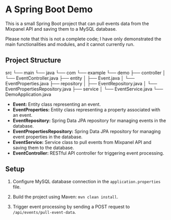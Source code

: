 # A Spring Boot Demo

This is a small Spring Boot project that can pull events data from the Mixpanel API and saving them to a MySQL database.

Please note that this is not a complete code; I have only demonstrated the main functionalities and modules, and it cannot currently run.

## Project Structure

src
└── main
    └── java
        └── com
            └── example
                └── demo
                    ├── controller
                    │   └── EventController.java
                    ├── entity
                    │   ├── Event.java
                    │   └── EventProperties.java
                    ├── repository
                    │   ├── EventRepository.java
                    │   └── EventPropertiesRepository.java
                    ├── service
                    │   └── EventService.java
                    └── DemoApplication.java

- **Event:** Entity class representing an event.
- **EventProperties:** Entity class representing a property associated with an event.
- **EventRepository:** Spring Data JPA repository for managing events in the database.
- **EventPropertiesRepository:** Spring Data JPA repository for managing event properties in the database.
- **EventService:** Service class to pull events from Mixpanel API and saving them to the database.
- **EventController:** RESTful API controller for triggering event processing.

## Setup

1. Configure MySQL database connection in the `application.properties` file.

2. Build the project using Maven: `mvn clean install`.

3. Trigger event processing by sending a POST request to `/api/events/pull-event-data`.


